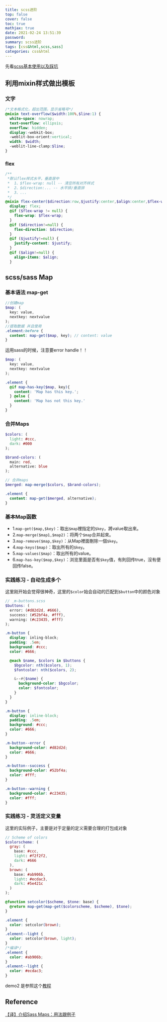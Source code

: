 ```yaml
---
title: scss进阶
top: false
cover: false
toc: true
mathjax: true
date: 2021-02-24 13:51:39
password:
summary: scss进阶
tags: [css&html,scss,sass]
categories: css&html
---
```


先看[scss基本使用以及踩坑](https://savancode.github.io/2021/02/20/scss/)

## 利用mixin样式做出模板

###  文字

```scss
/*文本格式化，超出范围，显示省略号*/
@mixin text-overflow($width:100%,$line:1) {
  white-space: nowrap;
  text-overflow: ellipsis;
  overflow: hidden;
  display:-webkit-box;
  -weblit-box-orient:vertical;
  width: $width;
  -weblit-line-clamp:$line;
}
```

### flex

```scss
/**
 *默认flex样式水平，垂直居中
 *	1、$flex-wrap: null -- 清空所有对齐样式
 *	2、$direction:... -- 水平排/垂直排
 *	3、...
 */
@mixin flex-center($direction:row,$justify:center,$align:center,$flex-wrap: null) {
  display: flex;
  @if ($flex-wrap != null) {
    flex-wrap: $flex-wrap;
  }
  @if ($direction!=null) {
    flex-direction: $direction;
  }
  @if ($justify!=null) {
    justify-content: $justify;
  }
  @if ($align!=null) {
    align-items: $align;
  }
```



## scss/sass Map

### 基本语法 map-get

```scss
//创建map
$map: (
  key: value,
  nextkey: nextvalue
);
//提取数据 并且使用
.element:before {
  content: map-get($map, key); // content: value
}
```

运用sass的时候，注意要error handle！！

```scss
$map: (
  key: value,
  nextkey: nextvalue
);

.element {
  @if map-has-key($map, key){
    content: 'Map has this key.';
  } @else {
    content: 'Map has not this key.'
  }
}
```

### 合并Maps

```scss
$colors: (
  light: #ccc,
  dark: #000
);

$brand-colors: (
  main: red,
  alternative: blue
);

// 合并maps
$merged: map-merge($colors, $brand-colors);

.element {
  content: map-get($merged, alternative);
}
```

### 基本Map函数

- 1.`map-get($map,$key)`：取出`$map`裡指定的`$key`，將value取出來。
- 2.`map-merge($map1,$map2)`：将两个`$map`合并起來。
- 3.`map-remove($map,$key)`：从Map裡面刪除一個`$key`。
- 4.`map-keys($map)`：取出所有的`$key`。
- 5.`map-values($map)`：取出所有的value。
- 6.`map-has-key($map,$key)`：浏览里面是否有`$key`值，有則回传true，沒有便回传false。

### 实践练习 - 自动生成多个

这里刚开始会觉得很神奇，这里的`$color`始会自动的匹配到`$button`中的颜色对象 

```scss
// _m-buttons.scss
$buttons: (
  error: (#d82d2d, #666),
  success: (#52bf4a, #fff),
  warning: (#c23435, #fff)
);

.m-button {
  display: inling-block;
  padding: .5em;
  background: #ccc;
  color: #666;

  @each $name, $colors in $buttons {
    $bgcolor: nth($colors, 1);
    $fontcolor: nth($colors, 2);

    &--#{$name} {
      background-color: $bgcolor;
      color: $fontcolor;
    }
  }
}
```

```css
.m-button {
  display: inline-block;
  padding: .5em;
  background: #ccc;
  color: #666;
}

.m-button--error {
  background-color: #d82d2d;
  color: #666;
}

.m-button--success {
  background-color: #52bf4a;
  color: #fff;
}

.m-button--warning {
  background-color: #c23435;
  color: #fff;
}
```

### 实践练习 - 灵活定义变量

这里的实际例子，主要是对于定量的定义需要合理的打包成对象

```scss
// Scheme of colors
$colorscheme: (
  gray: (
    base: #ccc,
    light: #f2f2f2,
    dark: #666
  ),
  brown: (
    base: #ab906b,
    light: #ecdac3,
    dark: #5e421c
  )
);

@function setcolor($scheme, $tone: base) {
  @return map-get(map-get($colorscheme, $scheme), $tone);
}
```

```css
.element {
  color: setcolor(brown);
}
.element--light {
  color: setcolor(brown, light);
}
/*编译*/
.element {
  color: #ab906b;
}
.element--light {
  color: #ecdac3;
}
```

demo2 是参照这个[教程](https://www.toptal.com/sass/theming-scss-tutorial)

## Reference

[【译】介绍Sass Maps：用法跟例子](https://aotu.io/notes/2015/12/09/an-introduction-to-sass-maps/index.html)